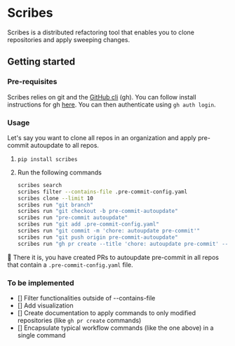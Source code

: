# Scribes

Scribes is a distributed refactoring tool that enables you to clone repositories and apply sweeping changes.

## Getting started

### Pre-requisites

Scribes relies on git and the [GitHub cli](https://github.com/cli/cli) (gh). You
can follow install instructions for gh [here](https://github.com/cli/cli). You
can then authenticate using `gh auth login`.

### Usage

Let's say you want to clone all repos in an organization and apply pre-commit autoupdate to all repos.

1. `pip install scribes`

2. Run the following commands
   ```bash
   scribes search
   scribes filter --contains-file .pre-commit-config.yaml
   scribes clone --limit 10
   scribes run "git branch"
   scribes run "git checkout -b pre-commit-autoupdate"
   scribes run "pre-commit autoupdate"
   scribes run "git add .pre-commit-config.yaml"
   scribes run "git commit -m 'chore: autoupdate pre-commit'"
   scribes run "git push origin pre-commit-autoupdate"
   scribes run "gh pr create --title 'chore: autoupdate pre-commit' --body 'Autoupdate pre-commit' --base main --head pre-commit-autoupdate"
   ```

🎉 There it is, you have created PRs to autoupdate pre-commit in all repos that contain a `.pre-commit-config.yaml` file.

### To be implemented

- [] Filter functionalities outside of --contains-file
- [] Add visualization
- [] Create documentation to apply commands to only modified repositories (like `gh pr create` commands)
- [] Encapsulate typical workflow commands (like the one above) in a single command

